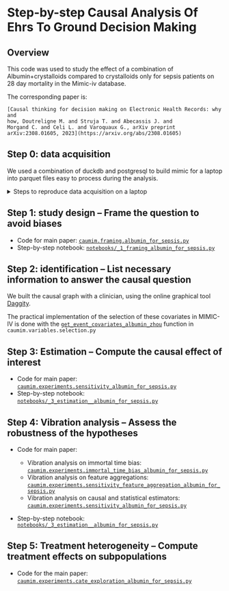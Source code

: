 # Step-by-step Causal Analysis Of Ehrs To Ground Decision Making


## Overview

This code was used to study the effect of a combination of Albumin+crystalloids compared to crystalloids only for sepsis patients on 28 day mortality in the Mimic-iv database. 

The corresponding paper is: 

```
[Causal thinking for decision making on Electronic Health Records: why and
how, Doutreligne M. and Struja T. and Abecassis J. and
Morgand C. and Celi L. and Varoquaux G., arXiv preprint
arXiv:2308.01605, 2023](https://arxiv.org/abs/2308.01605)
```

## Step 0: data acquisition

We used a combination of duckdb and postgresql to build mimic for a laptop into parquet files easy to process during the analysis.

<details>
<summary>Steps to reproduce data acquisition on a laptop</summary>
        
    0. We first built the data using postgresql following [mimic-code instructions](https://github.com/MIT-LCP/mimic-code/tree/main/mimic-iv/buildmimic/postgres) *=30min-1h*.
    1. We then used built the concepts from the [postgresql concepts scripts](https://github.com/MIT-LCP/mimic-code/tree/main/mimic-iv/concepts_postgres) *=1h-2h*.
    2. We built the original database with duckdb *=16min* following [mimic-code instructions](https://github.com/MIT-LCP/mimic-code/tree/main/mimic-iv/buildmimic/duckdb). This is done to copy the large files to parquet without memory overflow.
    3. We convert all tables from the original database to parquet files using duckdb: `cli.duckdb2parquet` *=5min*.
    4. We convert all derived tables from postgresql to parquet using polars: `cli.mimiciv_derived2parquet` *=2min*.

    NB: Step 2 and 3 could be done from polars or duckdb directly from the csv, I think. But I had some bugs with the `pl.sink_parquet` when trying to convert the csv.

    **Computing setup:** The analysis was performed on a laptop running Ubuntu 22.04.2 LTS with the following hardware: CPU 12th Gen
    Intel(R) Core(TM) i7-1270P with 16 threads and 15 GB of RAM.
    
</details>

## Step 1: study design – Frame the question to avoid biases

 - Code for main paper: [`caumim.framing.albumin_for_sepsis.py`](https://github.com/soda-inria/causal_ehr_mimic/blob/main/caumim/framing/albumin_for_sepsis.py)
 - Step-by-step notebook: [`notebooks/_1_framing_albumin_for_sepsis.py`](https://github.com/soda-inria/causal_ehr_mimic/blob/main/notebooks/_1_framing_albumin_for_sepsis.py)

## Step 2: identification – List necessary information to answer the causal question

We built the causal graph with a clinician, using the online graphical tool [Daggity](https://dagitty.net/).

The practical implementation of the selection of these covariates in MIMIC-IV is done with the [`get_event_covariates_albumin_zhou`](https://github.com/soda-inria/causal_ehr_mimic/blob/06a65e94c221bd02d1613477937b281543b05577/caumim/variables/selection.py#L107) function in `caumim.variables.selection.py`

## Step 3: Estimation – Compute the causal effect of interest

- Code for main paper: [`caumim.experiments.sensitivity_albumin_for_sepsis.py`](https://github.com/soda-inria/causal_ehr_mimic/blob/605a706f883b67459ec711de8eec387e8dd8528f/caumim/experiments/sensitivity_albumin_for_sepsis.py#L216)
- Step-by-step notebook: [`notebooks/_3_estimation__albumin_for_sepsis.py`](https://github.com/soda-inria/causal_ehr_mimic/blob/605a706f883b67459ec711de8eec387e8dd8528f/notebooks/_3_estimation__albumin_for_sepsis.py#L141)

## Step 4: Vibration analysis – Assess the robustness of the hypotheses

- Code for main paper: 
  - Vibration analysis on immortal time bias: [`caumim.experiments.immortal_time_bias_albumin_for_sepsis.py`](https://github.com/soda-inria/causal_ehr_mimic/blob/main/caumim/experiments/immortal_time_bias_albumin_for_sepis.py)
  - Vibration analysis on feature aggregations: [`caumim.experiments.sensitivity_feature_aggregation_albumin_for_sepsis.py`](https://github.com/soda-inria/causal_ehr_mimic/blob/main/caumim/experiments/sensitivity_feature_aggregation_albumin_for_sepsis.py)
  - Vibration analysis on causal and statistical estimators: [`caumim.experiments.sensitivity_albumin_for_sepsis.py`](https://github.com/soda-inria/causal_ehr_mimic/blob/main/caumim/experiments/sensitivity_albumin_for_sepsis.py)

- Step-by-step notebook: [`notebooks/_3_estimation__albumin_for_sepsis.py`](https://github.com/soda-inria/causal_ehr_mimic/blob/605a706f883b67459ec711de8eec387e8dd8528f/notebooks/_3_estimation__albumin_for_sepsis.py#L161)

## Step 5: Treatment heterogeneity – Compute treatment effects on subpopulations

- Code for the main paper: [`caumim.experiments.cate_exploration_albumin_for_sepsis.py`](https://github.com/soda-inria/causal_ehr_mimic/blob/main/caumim/experiments/cate_exploration_albumin_for_sepsis.py)
